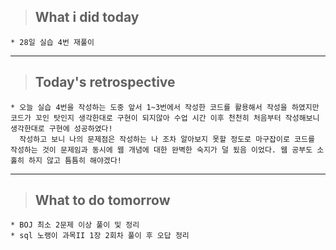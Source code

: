 >## What i did today
    * 28일 실습 4번 재풀이
---

>## Today's retrospective
    * 오늘 실습 4번을 작성하는 도중 앞서 1~3번에서 작성한 코드를 활용해서 작성을 하였지만 코드가 꼬인 탓인지 생각한대로 구현이 되지않아 수업 시간 이후 천천히 처음부터 작성해보니 생각한대로 구현에 성공하였다!
      작성하고 보니 나의 문제점은 작성하는 나 조차 알아보지 못할 정도로 마구잡이로 코드를 작성하는 것이 문제임과 동시에 웹 개념에 대한 완벽한 숙지가 덜 됬음 이었다. 웹 공부도 소홀히 하지 않고 틈틈히 해야겠다!
---
>## What to do tomorrow
    * BOJ 최소 2문제 이상 풀이 및 정리
    * sql 노랭이 과목II 1장 2회차 풀이 후 오답 정리